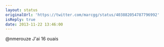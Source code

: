 ```yaml
---
layout: status
originalUrl: 'https://twitter.com/marcgg/status/403882054787796992'
isReply: true
date: 2013-11-22 13:46:00
---
```


@nmerouze J'ai 16 ouais

